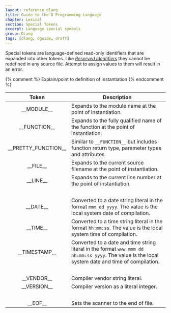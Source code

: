 ```yaml
---
layout: reference_dlang
title: Guide to the D Programming Language
chapter: Lexical
section: Special Tokens
excerpt: Language special symbols
group: DLang
tags: [dlang, dguide, draft]
---
```


Special tokens are language-defined read-only identifiers that are expanded into other tokens.
Like [_Reserved Identifiers_](reserved_identifiers.html) they cannot be redefined in any source file.
Attempt to assign values to them will result in an error.

{% comment %}
Explain/point to definition of instantiation
{% endcomment %}

| Token                               | Description |
|:-----------------------------------:|-------------|
| &#95;&#95;MODULE&#95;&#95;          | Expands to the module name at the point of instantiation. |
| &#95;&#95;FUNCTION&#95;&#95;        | Expands to the fully qualified name of the function at the point of instantiation. |
| &#95;&#95;PRETTY_FUNCTION&#95;&#95; | Similar to `__FUNCTION__` but includes function return type, parameter types and attributes. |
| &#95;&#95;FILE&#95;&#95;            | Expands to the current source filename at the point of instantiation. |
| &#95;&#95;LINE&#95;&#95;            | Expands to the current line number at the point of instantiation. |
| &nbsp;                              | |
| &#95;&#95;DATE&#95;&#95;            | Converted to a date string literal in the format `mmm dd yyyy`. The value is the local system date of compilation. |
| &#95;&#95;TIME&#95;&#95;            | Converted to a time string literal in the format `hh:mm:ss`. The value is the local system time of compilation. |
| &#95;&#95;TIMESTAMP&#95;&#95;       | Converted to a date and time string literal in the format `www mmm dd hh:mm:ss yyyy`. The value is the local system date and time of compilation. |
| &nbsp;                              | |
| &#95;&#95;VENDOR&#95;&#95;          | Compiler vendor string literal. |
| &#95;&#95;VERSION&#95;&#95;         | Compiler version as a literal integer. |
| &nbsp;                              | |
| &#95;&#95;EOF&#95;&#95;             | Sets the scanner to the end of file. |
